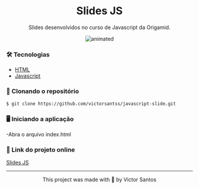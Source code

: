 <h1 align="center">Slides JS</h1>

<p align="center">Slides desenvolvidos no curso de Javascript da Origamid.</p>

<p align="center">
  <img src="demo.gif" alt="animated" />
</p>

### 🛠️ Tecnologias

- [HTML](https://developer.mozilla.org/pt-BR/docs/Web/HTML)
- [Javascript](https://www.javascript.com/)

### 🔽 Clonando o repositório
```bash
$ git clone https://github.com/victorsantss/javascript-slide.git
```

### 🖥️ Iniciando a aplicação

-Abra o arquivo index.html

### 🔗 Link do projeto online

[Slides JS](https://victorsantss.github.io/javascript-slide/)

<hr />

<p align="center">This project was made with 💙 by Victor Santos</p>



